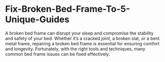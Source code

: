 # Fix-Broken-Bed-Frame-To-5-Unique-Guides
A broken bed frame can disrupt your sleep and compromise the stability and safety of your bed. Whether it’s a cracked joint, a broken slat, or a bent metal frame, repairing a broken bed frame is essential for ensuring comfort and longevity. Fortunately, with the right tools and techniques, many common bed frame issues can be fixed effectively.
